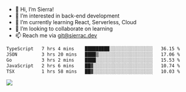 - 👋 Hi, I’m Sierra!
- 👀 I’m interested in back-end development
- 🌱 I’m currently learning React, Serverless, Cloud
- 💞️ I’m looking to collaborate on learning
- 📫 Reach me via git@sierrac.dev

<!--START_SECTION:waka-->

```txt
TypeScript   7 hrs 4 mins    █████████░░░░░░░░░░░░░░░░   36.15 %
JSON         3 hrs 20 mins   ████▒░░░░░░░░░░░░░░░░░░░░   17.06 %
Go           3 hrs 2 mins    ████░░░░░░░░░░░░░░░░░░░░░   15.53 %
JavaScript   2 hrs 6 mins    ██▓░░░░░░░░░░░░░░░░░░░░░░   10.74 %
TSX          1 hrs 58 mins   ██▓░░░░░░░░░░░░░░░░░░░░░░   10.03 %
```

<!--END_SECTION:waka-->


![](https://hit.yhype.me/github/profile?user_id=7351311)
